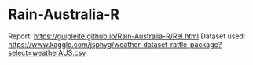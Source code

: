# Rain-Australia-R

Report: https://guipleite.github.io/Rain-Australia-R/Rel.html
Dataset used: https://www.kaggle.com/jsphyg/weather-dataset-rattle-package?select=weatherAUS.csv
